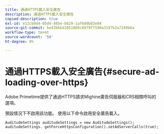 ```yaml
---
title: 通過HTTPS載入安全廣告
description: 通過HTTPS載入安全廣告
copied-description: true
exl-id: e12cb9d4-05d4-485e-b629-1af680b83e04
source-git-commit: be43bbbd1051886c8979ff590a3197b2a7249b6a
workflow-type: tm+mt
source-wordcount: '50'
ht-degree: 0%

---
```


# 通過HTTPS載入安全廣告{#secure-ad-loading-over-https}

Adobe Primetime提供了通過HTTPS請求Mighine廣告伺服器和CRS相關呼叫的選項。

預設情況下不啟用該功能。 使用以下命令啟用安全廣告載入。

```
AuditudeSettings auditudeSettings = new AuditudeSettings(); 
auditudeSettings. getForceHttpsConfiguration().setAdServerCalls(true);
```
